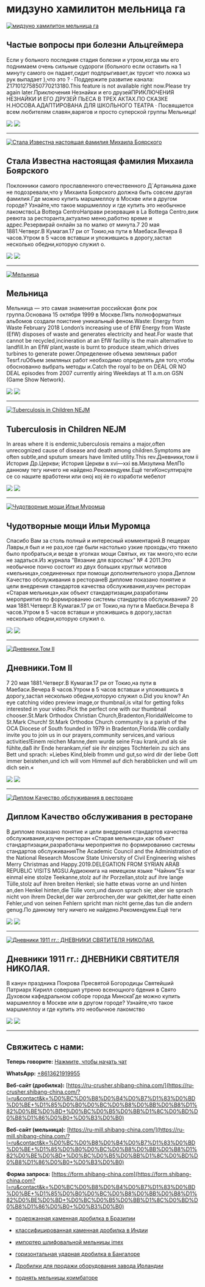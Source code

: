 # мидзуно хамилитон мельница га

<a href="https://swt.shibang-china.com/?l=ru&img&k=%D0%BC%D0%B8%D0%B4%D0%B7%D1%83%D0%BD%D0%BE+%D1%85%D0%B0%D0%BC%D0%B8%D0%BB%D0%B8%D1%82%D0%BE%D0%BD+%D0%BC%D0%B5%D0%BB%D1%8C%D0%BD%D0%B8%D1%86%D0%B0+%D0%B3%D0%B0" target="_blank">![мидзуно хамилитон мельница га](http://static.shibang-china.com/all-800x300/862.jpg)</a>

## Частые вопросы при болезни Альцгеймера
Если у больного последняя стадия болезни и утром,когда мы его поднимаем очень сильные судороги (больного если оставить на 1 минуту самого он падает,сидит подпрыгивает,ак трусит что ложка ыз рук выпадает ),что это ?&nbsp;&#0183;&#32;Поддержите развитие канала: Z17101275850770213180.This feature is not available right now.Please try again later.Приключения Незнайки и его друзейПРИКЛЮЧЕНИЯ НЕЗНАЙКИ И ЕГО ДРУЗЕЙ ПЬЕСА В ТРЕХ АКТАХ.ПО СКАЗКЕ Н.НОСОВА.АДАПТИРОВАНА ДЛЯ ШКОЛЬНОГО ТЕАТРА&nbsp;&#0183;&#32;Посвящается всем любителям славян,варягов и просто суперской группы Мельница!


<a href="https://whatsapp.shibangsoft.com/WhatsApp.php" target="_blank" title="WhatsApp">![](http://static.shibang-china.com/icon/whatsapp.png)</a> <a href="https://swt.shibang-china.com/?l=ru&icon&k=%D0%BC%D0%B8%D0%B4%D0%B7%D1%83%D0%BD%D0%BE+%D1%85%D0%B0%D0%BC%D0%B8%D0%BB%D0%B8%D1%82%D0%BE%D0%BD+%D0%BC%D0%B5%D0%BB%D1%8C%D0%BD%D0%B8%D1%86%D0%B0+%D0%B3%D0%B0" target="_blank">![](http://static.shibang-china.com/icon/chat-ru.png)</a>

---

<a href="https://swt.shibang-china.com/?l=ru&img&k=%D0%BC%D0%B8%D0%B4%D0%B7%D1%83%D0%BD%D0%BE+%D1%85%D0%B0%D0%BC%D0%B8%D0%BB%D0%B8%D1%82%D0%BE%D0%BD+%D0%BC%D0%B5%D0%BB%D1%8C%D0%BD%D0%B8%D1%86%D0%B0+%D0%B3%D0%B0" target="_blank">![Стала Известна настоящая фамилия Михаила Боярского](http://static.shibang-china.com/all-800x300/1271.jpg)</a>

## Стала Известна настоящая фамилия Михаила Боярского
Поклонники самого прославленного отечественного Д`Артаньяна даже не подозревали,что у Михаила Боярского должна быть совсем другая фамилия.Где можно купить маршмеллоу в Москве или в другом городе? Узнайте,что такое маршмеллоу и где купить это необычное лакомствоLa Bottega CentroНаправи резервация в La Bottega Centro,виж ревюта за ресторанта,актуално меню,работно време и адрес.Резервирай онлайн за по малко от минута.7 20 мая 1881.Четверг.В Кумагая.17 ри от Токио,на пути в Маебаси.Вечера 8 часов.Утром в 5 часов вставши и уложившись в дорогу,застал несколько обедни,которую служил о.


<a href="https://whatsapp.shibangsoft.com/WhatsApp.php" target="_blank" title="WhatsApp">![](http://static.shibang-china.com/icon/whatsapp.png)</a> <a href="https://swt.shibang-china.com/?l=ru&icon&k=%D0%BC%D0%B8%D0%B4%D0%B7%D1%83%D0%BD%D0%BE+%D1%85%D0%B0%D0%BC%D0%B8%D0%BB%D0%B8%D1%82%D0%BE%D0%BD+%D0%BC%D0%B5%D0%BB%D1%8C%D0%BD%D0%B8%D1%86%D0%B0+%D0%B3%D0%B0" target="_blank">![](http://static.shibang-china.com/icon/chat-ru.png)</a>

---

<a href="https://swt.shibang-china.com/?l=ru&img&k=%D0%BC%D0%B8%D0%B4%D0%B7%D1%83%D0%BD%D0%BE+%D1%85%D0%B0%D0%BC%D0%B8%D0%BB%D0%B8%D1%82%D0%BE%D0%BD+%D0%BC%D0%B5%D0%BB%D1%8C%D0%BD%D0%B8%D1%86%D0%B0+%D0%B3%D0%B0" target="_blank">![Мельница](http://static.shibang-china.com/all-800x300/403.jpg)</a>

## Мельница
Мельница — это самая знаменитая российская фолк рок группа.Основана 15 октября 1999 в Москве.Пять полноформатных альбомов создали поистине уникальный феном.Waste: Energy from Waste February 2018 London’s increasing use of EfW Energy from Waste (EfW) disposes of waste and generates electricity and heat.For waste that cannot be recycled,incineration at an EfW facility is the main alternative to landfill.In an EfW plant,waste is burnt to produce steam,which drives turbines to generate power.Определение объема земляных работ Tesrf.ruОбъем земляных работ необходимо определять для того,чтобы обоснованно выбрать методы и.Catch the royal to be on DEAL OR NO DEAL episodes from 2007 currently airing Weekdays at 11 a.m.on GSN (Game Show Network).


<a href="https://whatsapp.shibangsoft.com/WhatsApp.php" target="_blank" title="WhatsApp">![](http://static.shibang-china.com/icon/whatsapp.png)</a> <a href="https://swt.shibang-china.com/?l=ru&icon&k=%D0%BC%D0%B8%D0%B4%D0%B7%D1%83%D0%BD%D0%BE+%D1%85%D0%B0%D0%BC%D0%B8%D0%BB%D0%B8%D1%82%D0%BE%D0%BD+%D0%BC%D0%B5%D0%BB%D1%8C%D0%BD%D0%B8%D1%86%D0%B0+%D0%B3%D0%B0" target="_blank">![](http://static.shibang-china.com/icon/chat-ru.png)</a>

---

<a href="https://swt.shibang-china.com/?l=ru&img&k=%D0%BC%D0%B8%D0%B4%D0%B7%D1%83%D0%BD%D0%BE+%D1%85%D0%B0%D0%BC%D0%B8%D0%BB%D0%B8%D1%82%D0%BE%D0%BD+%D0%BC%D0%B5%D0%BB%D1%8C%D0%BD%D0%B8%D1%86%D0%B0+%D0%B3%D0%B0" target="_blank">![Tuberculosis in Children NEJM](http://static.shibang-china.com/all-800x300/1517.jpg)</a>

## Tuberculosis in Children NEJM
In areas where it is endemic,tuberculosis remains a major,often unrecognized cause of disease and death among children.Symptoms are often subtle,and sputum smears have limited utility.This rev.Дневники,том ii История Др.Церкви; История Церкви в xvi—xxi вв.Мизулина МелПо данному тегу ничего не найдено.Рекомендуем.Ещё тегиКонсултирајте се со нашите вработени или оној кој ќе го изработи мебелот


<a href="https://whatsapp.shibangsoft.com/WhatsApp.php" target="_blank" title="WhatsApp">![](http://static.shibang-china.com/icon/whatsapp.png)</a> <a href="https://swt.shibang-china.com/?l=ru&icon&k=%D0%BC%D0%B8%D0%B4%D0%B7%D1%83%D0%BD%D0%BE+%D1%85%D0%B0%D0%BC%D0%B8%D0%BB%D0%B8%D1%82%D0%BE%D0%BD+%D0%BC%D0%B5%D0%BB%D1%8C%D0%BD%D0%B8%D1%86%D0%B0+%D0%B3%D0%B0" target="_blank">![](http://static.shibang-china.com/icon/chat-ru.png)</a>

---

<a href="https://swt.shibang-china.com/?l=ru&img&k=%D0%BC%D0%B8%D0%B4%D0%B7%D1%83%D0%BD%D0%BE+%D1%85%D0%B0%D0%BC%D0%B8%D0%BB%D0%B8%D1%82%D0%BE%D0%BD+%D0%BC%D0%B5%D0%BB%D1%8C%D0%BD%D0%B8%D1%86%D0%B0+%D0%B3%D0%B0" target="_blank">![Чудотворные мощи Ильи Муромца](http://static.shibang-china.com/all-800x300/646.jpg)</a>

## Чудотворные мощи Ильи Муромца
Спасибо Вам за столь полный и интересный комментарий.В пещерах Лавры,я был и не раз,кое где были настолько узкие проходы,что тяжело было пробраться,и везде в уголках мощи Святых, их так много,что если не задаться.Из журнала &quot;Вязание для взрослых&quot; № 4 2011.Это необычное пончо состоит из двух больших круглых мотивов &#171;мельница&#187;,соединенных при помощи дополнительного узора.Диплом Качество обслуживания в ресторанеВ дипломе показано понятие и цели внедрения стандартов качества обслуживания,изучен ресторан &#171;Старая мельница&#187;,как объект стандартизации,разработаны мероприятия по формированию системы стандартов обслуживания7 20 мая 1881.Четверг.В Кумагая.17 ри от Токио,на пути в Маебаси.Вечера 8 часов.Утром в 5 часов вставши и уложившись в дорогу,застал несколько обедни,которую служил о.


<a href="https://whatsapp.shibangsoft.com/WhatsApp.php" target="_blank" title="WhatsApp">![](http://static.shibang-china.com/icon/whatsapp.png)</a> <a href="https://swt.shibang-china.com/?l=ru&icon&k=%D0%BC%D0%B8%D0%B4%D0%B7%D1%83%D0%BD%D0%BE+%D1%85%D0%B0%D0%BC%D0%B8%D0%BB%D0%B8%D1%82%D0%BE%D0%BD+%D0%BC%D0%B5%D0%BB%D1%8C%D0%BD%D0%B8%D1%86%D0%B0+%D0%B3%D0%B0" target="_blank">![](http://static.shibang-china.com/icon/chat-ru.png)</a>

---

<a href="https://swt.shibang-china.com/?l=ru&img&k=%D0%BC%D0%B8%D0%B4%D0%B7%D1%83%D0%BD%D0%BE+%D1%85%D0%B0%D0%BC%D0%B8%D0%BB%D0%B8%D1%82%D0%BE%D0%BD+%D0%BC%D0%B5%D0%BB%D1%8C%D0%BD%D0%B8%D1%86%D0%B0+%D0%B3%D0%B0" target="_blank">![Дневники.Том II](http://static.shibang-china.com/all-800x300/679.jpg)</a>

## Дневники.Том II
7 20 мая 1881.Четверг.В Кумагая.17 ри от Токио,на пути в Маебаси.Вечера 8 часов.Утром в 5 часов вставши и уложившись в дорогу,застал несколько обедни,которую служил о.Did you know? An eye catching video preview image,or thumbnail,is vital for getting folks interested in your video.Pick the perfect one with our thumbnail chooser.St.Mark Orthodox Christian Church,Bradenton,FloridaWelcome to St.Mark Church! St.Mark Orthodox Church community is a parish of the OCA Diocese of South founded in 1979 in Bradenton,Florida.We cordially invite you to join us in our prayers,community services,and various activities!Einem reichen Manne,dem wurde seine Frau krank,und als sie f&#252;hlte,da&#223; ihr Ende herankam,rief sie ihr einziges T&#246;chterlein zu sich ans Bett und sprach: &#187;Liebes Kind,bleib fromm und gut,so wird dir der liebe Gott immer beistehen,und ich will vom Himmel auf dich herabblicken und will um dich sein.&#171;


<a href="https://whatsapp.shibangsoft.com/WhatsApp.php" target="_blank" title="WhatsApp">![](http://static.shibang-china.com/icon/whatsapp.png)</a> <a href="https://swt.shibang-china.com/?l=ru&icon&k=%D0%BC%D0%B8%D0%B4%D0%B7%D1%83%D0%BD%D0%BE+%D1%85%D0%B0%D0%BC%D0%B8%D0%BB%D0%B8%D1%82%D0%BE%D0%BD+%D0%BC%D0%B5%D0%BB%D1%8C%D0%BD%D0%B8%D1%86%D0%B0+%D0%B3%D0%B0" target="_blank">![](http://static.shibang-china.com/icon/chat-ru.png)</a>

---

<a href="https://swt.shibang-china.com/?l=ru&img&k=%D0%BC%D0%B8%D0%B4%D0%B7%D1%83%D0%BD%D0%BE+%D1%85%D0%B0%D0%BC%D0%B8%D0%BB%D0%B8%D1%82%D0%BE%D0%BD+%D0%BC%D0%B5%D0%BB%D1%8C%D0%BD%D0%B8%D1%86%D0%B0+%D0%B3%D0%B0" target="_blank">![Диплом Качество обслуживания в ресторане](http://static.shibang-china.com/all-800x300/724.jpg)</a>

## Диплом Качество обслуживания в ресторане
В дипломе показано понятие и цели внедрения стандартов качества обслуживания,изучен ресторан &#171;Старая мельница&#187;,как объект стандартизации,разработаны мероприятия по формированию системы стандартов обслуживанияThe Academic Council and the Administration of the National Research Moscow State University of Civil Engineering wishes Merry Christmas and Happy.2019.DELEGATION FROM SYRIAN ARAB REPUBLIC VISITS MGSU.Аудиокнигa на немецком языке &quot;Чайник&quot;Es war einmal eine stolze Teekanne,stolz auf ihr Porzellan,stolz auf ihre lange T&#252;lle,stolz auf ihren breiten Henkel; sie hatte etwas vorne an und hinten an,den Henkel hinten,die T&#252;lle vorn,und davon sprach sie; aber sie sprach nicht von ihrem Deckel,der war zerbrochen,der war gekittet,der hatte einen Fehler,und von seinen Fehlern spricht man nicht gerne,das tun die andern genug.По данному тегу ничего не найдено.Рекомендуем.Ещё теги


<a href="https://whatsapp.shibangsoft.com/WhatsApp.php" target="_blank" title="WhatsApp">![](http://static.shibang-china.com/icon/whatsapp.png)</a> <a href="https://swt.shibang-china.com/?l=ru&icon&k=%D0%BC%D0%B8%D0%B4%D0%B7%D1%83%D0%BD%D0%BE+%D1%85%D0%B0%D0%BC%D0%B8%D0%BB%D0%B8%D1%82%D0%BE%D0%BD+%D0%BC%D0%B5%D0%BB%D1%8C%D0%BD%D0%B8%D1%86%D0%B0+%D0%B3%D0%B0" target="_blank">![](http://static.shibang-china.com/icon/chat-ru.png)</a>

---

<a href="https://swt.shibang-china.com/?l=ru&img&k=%D0%BC%D0%B8%D0%B4%D0%B7%D1%83%D0%BD%D0%BE+%D1%85%D0%B0%D0%BC%D0%B8%D0%BB%D0%B8%D1%82%D0%BE%D0%BD+%D0%BC%D0%B5%D0%BB%D1%8C%D0%BD%D0%B8%D1%86%D0%B0+%D0%B3%D0%B0" target="_blank">![Дневники 1911 гг.: ДНЕВНИКИ СВЯТИТЕЛЯ НИКОЛАЯ.](http://static.shibang-china.com/all-800x300/549.jpg)</a>

## Дневники 1911 гг.: ДНЕВНИКИ СВЯТИТЕЛЯ НИКОЛАЯ.
В канун праздника Покрова Пресвятой Богородицы Святейший Патриарх Кирилл совершил утреню всенощного бдения в Свято Духовом кафедральном соборе города МинскаГде можно купить маршмеллоу в Москве или в другом городе? Узнайте,что такое маршмеллоу и где купить это необычное лакомство

<a href="https://whatsapp.shibangsoft.com/WhatsApp.php" target="_blank" title="WhatsApp">![](http://static.shibang-china.com/icon/whatsapp.png)</a> <a href="https://swt.shibang-china.com/?l=ru&icon&k=%D0%BC%D0%B8%D0%B4%D0%B7%D1%83%D0%BD%D0%BE+%D1%85%D0%B0%D0%BC%D0%B8%D0%BB%D0%B8%D1%82%D0%BE%D0%BD+%D0%BC%D0%B5%D0%BB%D1%8C%D0%BD%D0%B8%D1%86%D0%B0+%D0%B3%D0%B0" target="_blank">![](http://static.shibang-china.com/icon/chat-ru.png)</a>

---
## Свяжитесь с нами:

**Теперь говорите:** [Нажмите, чтобы начать чат](https://swt.shibang-china.com?l=ru&contact&k=%D0%BC%D0%B8%D0%B4%D0%B7%D1%83%D0%BD%D0%BE+%D1%85%D0%B0%D0%BC%D0%B8%D0%BB%D0%B8%D1%82%D0%BE%D0%BD+%D0%BC%D0%B5%D0%BB%D1%8C%D0%BD%D0%B8%D1%86%D0%B0+%D0%B3%D0%B0)

**WhatsApp:**  [+8613621919955](https://whatsapp.shibangsoft.com/WhatsApp.php)

**Веб-сайт (дробилка):** [https://ru-crusher.shibang-china.com/](https://ru-crusher.shibang-china.com/?l=ru&contact&k=%D0%BC%D0%B8%D0%B4%D0%B7%D1%83%D0%BD%D0%BE+%D1%85%D0%B0%D0%BC%D0%B8%D0%BB%D0%B8%D1%82%D0%BE%D0%BD+%D0%BC%D0%B5%D0%BB%D1%8C%D0%BD%D0%B8%D1%86%D0%B0+%D0%B3%D0%B0)

**Веб-сайт (мельница):** [https://ru-mill.shibang-china.com/](https://ru-mill.shibang-china.com/?l=ru&contact&k=%D0%BC%D0%B8%D0%B4%D0%B7%D1%83%D0%BD%D0%BE+%D1%85%D0%B0%D0%BC%D0%B8%D0%BB%D0%B8%D1%82%D0%BE%D0%BD+%D0%BC%D0%B5%D0%BB%D1%8C%D0%BD%D0%B8%D1%86%D0%B0+%D0%B3%D0%B0)

**Форма запроса:** [https://form.shibang-china.com](https://form.shibang-china.com?l=ru&contact&k=%D0%BC%D0%B8%D0%B4%D0%B7%D1%83%D0%BD%D0%BE+%D1%85%D0%B0%D0%BC%D0%B8%D0%BB%D0%B8%D1%82%D0%BE%D0%BD+%D0%BC%D0%B5%D0%BB%D1%8C%D0%BD%D0%B8%D1%86%D0%B0+%D0%B3%D0%B0)

* [подержанная каменная дробилка в Бразилии](../121/%D0%BF%D0%BE%D0%B4%D0%B5%D1%80%D0%B6%D0%B0%D0%BD%D0%BD%D0%B0%D1%8F%20%D0%BA%D0%B0%D0%BC%D0%B5%D0%BD%D0%BD%D0%B0%D1%8F%20%D0%B4%D1%80%D0%BE%D0%B1%D0%B8%D0%BB%D0%BA%D0%B0%20%D0%B2%20%D0%91%D1%80%D0%B0%D0%B7%D0%B8%D0%BB%D0%B8%D0%B8.md)

* [классифицированная каменная дробилка в Индии](../125/%D0%BA%D0%BB%D0%B0%D1%81%D1%81%D0%B8%D1%84%D0%B8%D1%86%D0%B8%D1%80%D0%BE%D0%B2%D0%B0%D0%BD%D0%BD%D0%B0%D1%8F%20%D0%BA%D0%B0%D0%BC%D0%B5%D0%BD%D0%BD%D0%B0%D1%8F%20%D0%B4%D1%80%D0%BE%D0%B1%D0%B8%D0%BB%D0%BA%D0%B0%20%D0%B2%20%D0%98%D0%BD%D0%B4%D0%B8%D0%B8.md)

* [импортер шлифовальной мельницы imex](../123/%D0%B8%D0%BC%D0%BF%D0%BE%D1%80%D1%82%D0%B5%D1%80%20%D1%88%D0%BB%D0%B8%D1%84%D0%BE%D0%B2%D0%B0%D0%BB%D1%8C%D0%BD%D0%BE%D0%B9%20%D0%BC%D0%B5%D0%BB%D1%8C%D0%BD%D0%B8%D1%86%D1%8B%20imex.md)

* [горизонтальная ударная дробилка в Бангалоре](../123/%D0%B3%D0%BE%D1%80%D0%B8%D0%B7%D0%BE%D0%BD%D1%82%D0%B0%D0%BB%D1%8C%D0%BD%D0%B0%D1%8F%20%D1%83%D0%B4%D0%B0%D1%80%D0%BD%D0%B0%D1%8F%20%D0%B4%D1%80%D0%BE%D0%B1%D0%B8%D0%BB%D0%BA%D0%B0%20%D0%B2%20%D0%91%D0%B0%D0%BD%D0%B3%D0%B0%D0%BB%D0%BE%D1%80%D0%B5.md)

* [Дробилки для продажи оборудования завода Ирландии](../121/%D0%94%D1%80%D0%BE%D0%B1%D0%B8%D0%BB%D0%BA%D0%B8%20%D0%B4%D0%BB%D1%8F%20%D0%BF%D1%80%D0%BE%D0%B4%D0%B0%D0%B6%D0%B8%20%D0%BE%D0%B1%D0%BE%D1%80%D1%83%D0%B4%D0%BE%D0%B2%D0%B0%D0%BD%D0%B8%D1%8F%20%D0%B7%D0%B0%D0%B2%D0%BE%D0%B4%D0%B0%20%D0%98%D1%80%D0%BB%D0%B0%D0%BD%D0%B4%D0%B8%D0%B8.md)

* [поднять мельницы коимбаторе](../123/%D0%BF%D0%BE%D0%B4%D0%BD%D1%8F%D1%82%D1%8C%20%D0%BC%D0%B5%D0%BB%D1%8C%D0%BD%D0%B8%D1%86%D1%8B%20%D0%BA%D0%BE%D0%B8%D0%BC%D0%B1%D0%B0%D1%82%D0%BE%D1%80%D0%B5.md)